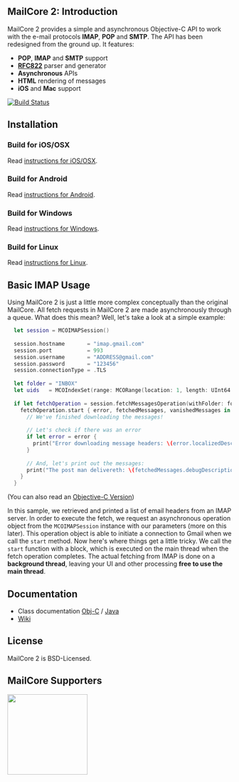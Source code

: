 ## MailCore 2: Introduction ##

MailCore 2 provides a simple and asynchronous Objective-C API to work with the e-mail protocols **IMAP**, **POP** and **SMTP**. The API has been redesigned from the ground up.  It features:

- **POP**, **IMAP** and **SMTP** support
- **[RFC822](http://www.ietf.org/rfc/rfc0822.txt)** parser and generator
- **Asynchronous** APIs
- **HTML** rendering of messages
- **iOS** and **Mac** support

[![Build Status](https://travis-ci.org/MailCore/mailcore2.png?branch=master)](https://travis-ci.org/MailCore/mailcore2)


## Installation ##

### Build for iOS/OSX ###

Read [instructions for iOS/OSX](https://github.com/MailCore/mailcore2/blob/master/build-mac/README.md).

### Build for Android ###

Read [instructions for Android](https://github.com/MailCore/mailcore2/blob/master/build-android/README.md).

### Build for Windows ###

Read [instructions for Windows](https://github.com/MailCore/mailcore2/blob/master/build-windows/README.md).

### Build for Linux ###

Read [instructions for Linux](https://github.com/MailCore/mailcore2/blob/master/build-linux/README.md).

## Basic IMAP Usage ##

Using MailCore 2 is just a little more complex conceptually than the original MailCore.  All fetch requests in MailCore 2 are made asynchronously through a queue.  What does this mean?  Well, let's take a look at a simple example:

```swift
  let session = MCOIMAPSession()
  
  session.hostname       = "imap.gmail.com"
  session.port           = 993
  session.username       = "ADDRESS@gmail.com"
  session.password       = "123456"
  session.connectionType = .TLS
  
  let folder = "INBOX"
  let uids   = MCOIndexSet(range: MCORange(location: 1, length: UInt64.max))
  
  if let fetchOperation = session.fetchMessagesOperation(withFolder: folder, requestKind: .headers, uids: uids) {
    fetchOperation.start { error, fetchedMessages, vanishedMessages in
      // We've finished downloading the messages!
      
      // Let's check if there was an error
      if let error = error {
        print("Error downloading message headers: \(error.localizedDescription)")
      }
      
      // And, let's print out the messages:
      print("The post man delivereth: \(fetchedMessages.debugDescription)")
    }
  }
```
(You can also read an [Objective-C Version](https://github.com/MailCore/mailcore2/wiki/IMAP-Examples))

In this sample, we retrieved and printed a list of email headers from an IMAP server.  In order to execute the fetch, we request an asynchronous operation object from the `MCOIMAPSession` instance with our parameters (more on this later).  This operation object is able to initiate a connection to Gmail when we call the `start` method.  Now here's where things get a little tricky.  We call the `start` function with a block, which is executed on the main thread when the fetch operation completes.  The actual fetching from IMAP is done on a **background thread**, leaving your UI and other processing **free to use the main thread**.

## Documentation ##

* Class documentation [Obj-C](http://libmailcore.com/api/objc/index.html) / [Java](http://libmailcore.com/api/java/index.html)
* [Wiki](https://github.com/MailCore/mailcore2/wiki)

## License ##

MailCore 2 is BSD-Licensed.

## MailCore Supporters ##

[<img src="https://triage.cc/triage-badge.png" width="180">](https://triage.cc?ref=mailcore)
